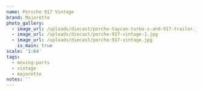 ```yaml
---
name: Porsche 917 Vintage
brand: Majorette
photo_gallery:
  - image_url: /uploads/diecast/porche-taycan-turbo-s-and-917-trailer.jpg
  - image_url: /uploads/diecast/porche-917-vintage-1.jpg
  - image_url: /uploads/diecast/porche-917-vintage.jpg
    is_main: true
scale: '1:64'
tags:
  - moving-parts
  - vintage
  - majorette
notes: ''
---
```


